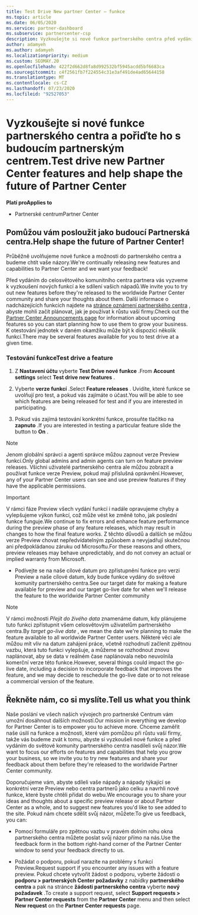 ```yaml
---
title: Test Drive New partner Center – funkce
ms.topic: article
ms.date: 06/05/2020
ms.service: partner-dashboard
ms.subservice: partnercenter-csp
description: Vyzkoušejte si nové funkce partnerského centra před vydáním a sdělte nám, co si myslíte. Pomůžou vám posloužit jako budoucí Partnerská centra.
author: adamyeh
ms.author: adamyeh
ms.localizationpriority: medium
ms.custom: SEOMAY.20
ms.openlocfilehash: 422f2d662d8fa8d992532bf5945acdd5bf6683ca
ms.sourcegitcommit: c4f2561fb7f224554c31e3af491de4ad65644158
ms.translationtype: MT
ms.contentlocale: cs-CZ
ms.lasthandoff: 07/23/2020
ms.locfileid: "92527053"
---
```

# <a name="test-drive-new-partner-center-features-and-help-shape-the-future-of-partner-center"></a><span data-ttu-id="44f3b-104">Vyzkoušejte si nové funkce partnerského centra a pořiďte ho s budoucím partnerským centrem.</span><span class="sxs-lookup"><span data-stu-id="44f3b-104">Test drive new Partner Center features and help shape the future of Partner Center</span></span>

<span data-ttu-id="44f3b-105">**Platí pro**</span><span class="sxs-lookup"><span data-stu-id="44f3b-105">**Applies to**</span></span>

- <span data-ttu-id="44f3b-106">Partnerské centrum</span><span class="sxs-lookup"><span data-stu-id="44f3b-106">Partner Center</span></span>

## <a name="help-shape-the-future-of-partner-center"></a><span data-ttu-id="44f3b-107">Pomůžou vám posloužit jako budoucí Partnerská centra.</span><span class="sxs-lookup"><span data-stu-id="44f3b-107">Help shape the future of Partner Center!</span></span>

<span data-ttu-id="44f3b-108">Průběžně uvolňujeme nové funkce a možnosti do partnerského centra a budeme chtít vaše názory.</span><span class="sxs-lookup"><span data-stu-id="44f3b-108">We're continually releasing new features and capabilities to Partner Center and we want your feedback!</span></span>

<span data-ttu-id="44f3b-109">Před vydáním do celosvětového komunitního centra partnera vás vyzveme k vyzkoušení nových funkcí a ke sdílení vašich nápadů.</span><span class="sxs-lookup"><span data-stu-id="44f3b-109">We invite you to try out new features before they're released to the worldwide Partner Center community and share your thoughts about them.</span></span> <span data-ttu-id="44f3b-110">Další informace o nadcházejících funkcích najdete na [stránce oznámení partnerského centra](announcements/index.md) , abyste mohli začít plánovat, jak je používat k růstu vaší firmy.</span><span class="sxs-lookup"><span data-stu-id="44f3b-110">Check out the [Partner Center Announcements page](announcements/index.md) for information about upcoming features so you can start planning how to use them to grow your business.</span></span> <span data-ttu-id="44f3b-111">K otestování jednotek v daném okamžiku může být k dispozici několik funkcí.</span><span class="sxs-lookup"><span data-stu-id="44f3b-111">There may be several features available for you to test drive at a given time.</span></span>

### <a name="test-drive-a-feature"></a><span data-ttu-id="44f3b-112">Testování funkce</span><span class="sxs-lookup"><span data-stu-id="44f3b-112">Test drive a feature</span></span>

1. <span data-ttu-id="44f3b-113">Z **Nastavení účtu** vyberte **Test Drive nové funkce** .</span><span class="sxs-lookup"><span data-stu-id="44f3b-113">From **Account settings** select **Test drive new features** .</span></span>

2. <span data-ttu-id="44f3b-114">Vyberte **verze funkcí** .</span><span class="sxs-lookup"><span data-stu-id="44f3b-114">Select **Feature releases** .</span></span> <span data-ttu-id="44f3b-115">Uvidíte, které funkce se uvolňují pro test, a pokud vás zajímáte o účast.</span><span class="sxs-lookup"><span data-stu-id="44f3b-115">You will be able to see which features are being released for test and if you are interested in participating.</span></span>

3. <span data-ttu-id="44f3b-116">Pokud vás zajímá testování konkrétní funkce, prosuňte tlačítko na **zapnuto** .</span><span class="sxs-lookup"><span data-stu-id="44f3b-116">If you are interested in testing a particular feature slide the button to **On** .</span></span>

> [!NOTE]  
> <span data-ttu-id="44f3b-117">Jenom globální správci a agenti správce můžou zapnout verze Preview funkcí.</span><span class="sxs-lookup"><span data-stu-id="44f3b-117">Only global admins and admin agents can turn on feature preview releases.</span></span> <span data-ttu-id="44f3b-118">Všichni uživatelé partnerského centra ale můžou zobrazit a používat funkce verze Preview, pokud mají příslušná oprávnění.</span><span class="sxs-lookup"><span data-stu-id="44f3b-118">However, any of your Partner Center users can see and use preview features if they have the applicable permissions.</span></span>

> [!IMPORTANT]  
> <span data-ttu-id="44f3b-119">V rámci fáze Preview všech vydání funkcí i nadále opravujeme chyby a vylepšujeme výkon funkcí, což může vést ke změně toho, jak poslední funkce funguje.</span><span class="sxs-lookup"><span data-stu-id="44f3b-119">We continue to fix errors and enhance feature performance during the preview phase of any feature releases, which may result in changes to how the final feature works.</span></span> <span data-ttu-id="44f3b-120">Z těchto důvodů a dalších se můžou verze Preview chovat nepředvídatelným způsobem a nevyjadřují skutečnou ani předpokládanou záruku od Microsoftu.</span><span class="sxs-lookup"><span data-stu-id="44f3b-120">For these reasons and others, preview releases may behave unpredictably, and do not convey an actual or implied warranty from Microsoft.</span></span>

- <span data-ttu-id="44f3b-121">Podívejte se na naše cílové datum pro zpřístupnění funkce pro verzi Preview a naše cílové datum, kdy bude funkce vydány do světové komunity partnerského centra.</span><span class="sxs-lookup"><span data-stu-id="44f3b-121">See our target date for making a feature available for preview and our target go-live date for when we'll release the feature to the worldwide Partner Center community</span></span>

> [!NOTE]  
> <span data-ttu-id="44f3b-122">V rámci možnosti *Přejít do živého data* znamenáme datum, kdy plánujeme tuto funkci zpřístupnit všem celosvětovým uživatelům partnerského centra.</span><span class="sxs-lookup"><span data-stu-id="44f3b-122">By *target go-live date* , we mean the date we're planning to make the feature available to all worldwide Partner Center users.</span></span> <span data-ttu-id="44f3b-123">Některé věci ale můžou mít vliv na datum zahájení práce, včetně rozhodnutí začlenit zpětnou vazbu, která tuto funkci vylepšuje, a můžeme se rozhodnout znovu naplánovat, aby se data v reálném čase naplánovala nebo neuvolnila komerční verze této funkce.</span><span class="sxs-lookup"><span data-stu-id="44f3b-123">However, several things could impact the go-live date, including a decision to incorporate feedback that improves the feature, and we may decide to reschedule the go-live date or to not release a commercial version of the feature.</span></span>  
 
## <a name="tell-us-what-you-think"></a><span data-ttu-id="44f3b-124">Řekněte nám, co si myslíte.</span><span class="sxs-lookup"><span data-stu-id="44f3b-124">Tell us what you think</span></span>

<span data-ttu-id="44f3b-125">Naše poslání ve všech našich vývojech pro partnerské Centrum vám umožní dosáhnout dalších možností.</span><span class="sxs-lookup"><span data-stu-id="44f3b-125">Our mission in everything we develop for Partner Center is to empower you to achieve more.</span></span> <span data-ttu-id="44f3b-126">Chceme zaměřit naše úsilí na funkce a možnosti, které vám pomůžou při růstu vaší firmy, takže vás budeme zvát k tomu, abyste si vyzkoušeli nové funkce a před vydáním do světové komunity partnerského centra nasdíleli svůj názor.</span><span class="sxs-lookup"><span data-stu-id="44f3b-126">We want to focus our efforts on features and capabilities that help you grow your business, so we invite you to try new features and share your feedback about them before they're released to the worldwide Partner Center community.</span></span> 

<span data-ttu-id="44f3b-127">Doporučujeme vám, abyste sdíleli vaše nápady a nápady týkající se konkrétní verze Preview nebo centra partnerů jako celku a navrhli nové funkce, které byste chtěli přidat do webu.</span><span class="sxs-lookup"><span data-stu-id="44f3b-127">We encourage you to share your ideas and thoughts about a specific preview release or about Partner Center as a whole, and to suggest new features you'd like to see added to the site.</span></span> <span data-ttu-id="44f3b-128">Pokud nám chcete sdělit svůj názor, můžete:</span><span class="sxs-lookup"><span data-stu-id="44f3b-128">To give us feedback, you can:</span></span>  

- <span data-ttu-id="44f3b-129">Pomocí formuláře pro zpětnou vazbu v pravém dolním rohu okna partnerského centra můžete poslat svůj názor přímo na nás.</span><span class="sxs-lookup"><span data-stu-id="44f3b-129">Use the feedback form in the bottom right-hand corner of the Partner Center window to send your feedback directly to us.</span></span> 

- <span data-ttu-id="44f3b-130">Požádat o podporu, pokud narazíte na problémy s funkcí Preview.</span><span class="sxs-lookup"><span data-stu-id="44f3b-130">Request support if you encounter any issues with a feature preview.</span></span> <span data-ttu-id="44f3b-131">Pokud chcete vytvořit žádost o podporu, vyberte žádosti o **podporu > partnerských Center požadavky** z nabídky **partnerského centra** a pak na stránce **žádosti partnerského centra** vyberte **nový požadavek** .</span><span class="sxs-lookup"><span data-stu-id="44f3b-131">To create a support request, select **Support requests > Partner Center requests** from the **Partner Center** menu and then select **New request** on the **Partner Center requests** page.</span></span>



